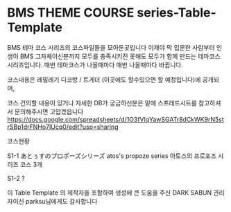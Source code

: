 # BMS THEME COURSE series-Table-Template

BMS 테마 코스 시리즈의 코스파일들을 모아둔곳입니다
이제야 막 입문한 사람부터 인생이 BMS 그자체이신분까지 모두를 충족시키진 못해도
모두가 함께 만드는 테마코스시리즈입니다.
매번 테마코스가 나올때마다 매번 나올때마다 바뀝니다.

코스내용은 레밀레기 디코방 / 트게더 (이곳에도 할수있으면 할 예정입니다)에 공개되며,

코스 건의할 내용이 있거나 자세한 DB가 궁금하신분은 밑에 스프레드시트를 참고하셔서 문의해주시면 고맙겠읍니다
https://docs.google.com/spreadsheets/d/1O3fVlqYawSGATr8dCkWK9rN5strSBp1drFNHo7IUcq0/edit?usp=sharing


코스현황

S1-1 あとぅすのプロポーズシリーズ
    atos's propoze series 
    아토스의 프로포즈 시리즈 
    코스 3개
    
S1-2 ?





이 Table Template 의 제작자을 포함하여 생성에 큰 도움을 주신 DARK SABUN 관리자이신 parksu님에게도 감사합니다


